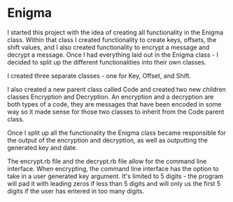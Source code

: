 # Enigma

I started this project with the idea of creating all functionality in the Enigma class. Within that class I created functionality to create keys, offsets, the shift values, and I also created functionality to encrypt a message and decrypt a message. Once I had everything laid out in the Enigma class - I decided to split up the different functionalities into their own classes. 

I created three separate classes - one for Key, Offset, and Shift. 

I also created a new parent class called Code and created two new children classes Encryption and Decryption. An encryption and a decryption are both types of a code, they are messages that have been encoded in some way so it made sense for those two classes to inherit from the Code parent class. 

Once I split up all the functionality the Enigma class became responsible for the output of the encryption and decryption, as well as outputting the generated key and date. 

The encrypt.rb file and the decrypt.rb file allow for the command line interface. When encrypting, the command line interface has the option to take in a user generated key argument. It's limited to 5 digits - the program will pad it with leading zeros if less than 5 digits and will only us the first 5 digits if the user has entered in too many digits. 
